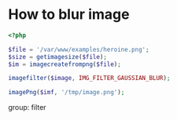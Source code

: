# How to blur image

```php
<?php

$file = '/var/www/examples/heroine.png';
$size = getimagesize($file);
$im = imagecreatefrompng($file);

imagefilter($image, IMG_FILTER_GAUSSIAN_BLUR);

imagePng($imf, '/tmp/image.png');
```


group: filter



